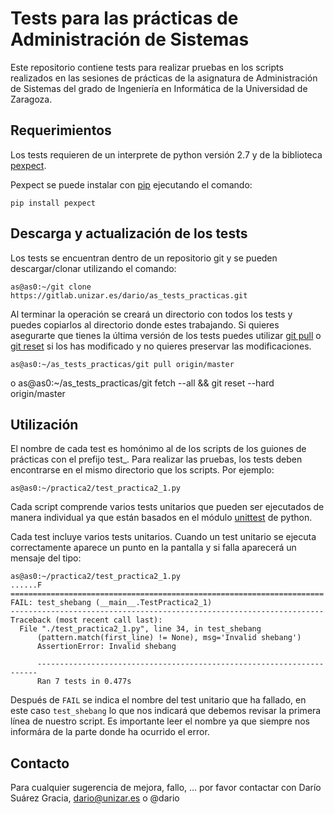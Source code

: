 # Tests para las prácticas de Administración de Sistemas

Este repositorio contiene tests para realizar pruebas en los scripts realizados
en las sesiones de prácticas de la asignatura de Administración de Sistemas del
grado de Ingeniería en Informática de la Universidad de Zaragoza.

## Requerimientos

Los tests requieren de un interprete de python versión 2.7 y de la biblioteca
[pexpect](https://pexpect.readthedocs.io/en/stable/).

Pexpect se puede instalar con [pip](https://pypi.org/project/pip/) ejecutando el comando:

    pip install pexpect

## Descarga y actualización de los tests

Los tests se encuentran dentro de un repositorio git y se pueden
descargar/clonar utilizando el comando:

    as@as0:~/git clone https://gitlab.unizar.es/dario/as_tests_practicas.git

Al terminar la operación se creará un directorio con todos los tests y puedes
copiarlos al directorio donde estes trabajando. Si quieres asegurarte que
tienes la última versión de los tests puedes utilizar [git
pull](https://git-scm.com/docs/git-pull) o [git
reset](https://git-scm.com/docs/git-reset) si los has modificado y no quieres
preservar las modificaciones.

    as@as0:~/as_tests_practicas/git pull origin/master

o
    as@as0:~/as_tests_practicas/git fetch --all && git reset --hard origin/master

## Utilización

El nombre de cada test es homónimo al de los scripts de los guiones de
prácticas con el prefijo test\_. Para realizar las pruebas, los tests deben
encontrarse en el mismo directorio que los scripts. Por ejemplo:

    as@as0:~/practica2/test_practica2_1.py

Cada script comprende varios tests unitarios que pueden ser ejecutados de
manera individual ya que están basados en el módulo
[unittest](https://docs.python.org/2/library/unittest.html) de python.

Cada test incluye varios tests unitarios. Cuando un test unitario se ejecuta
correctamente aparece un punto en la pantalla y si falla aparecerá un mensaje
del tipo:

    as@as0:~/practica2/test_practica2_1.py
    ......F
    ======================================================================
    FAIL: test_shebang (__main__.TestPractica2_1)
    ----------------------------------------------------------------------
    Traceback (most recent call last):
      File "./test_practica2_1.py", line 34, in test_shebang
          (pattern.match(first_line) != None), msg='Invalid shebang')
          AssertionError: Invalid shebang

          ----------------------------------------------------------------------
          Ran 7 tests in 0.477s

Después de `FAIL` se indica el nombre del test unitario que ha fallado, en este
caso `test_shebang` lo que nos indicará que debemos revisar la primera línea de
nuestro script. Es importante leer el nombre ya que siempre nos informára de la
parte donde ha ocurrido el error.

## Contacto

Para cualquier sugerencia de mejora, fallo, ... por favor contactar con Darío
Suárez Gracia, dario@unizar.es o @dario
